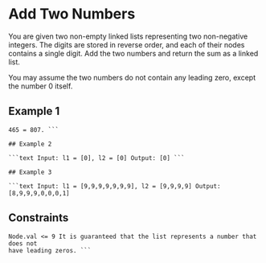 # Add Two Numbers

You are given two non-empty linked lists representing two non-negative
integers. The digits are stored in reverse order, and each of their nodes
contains a single digit. Add the two numbers and return the sum as a linked
list.

You may assume the two numbers do not contain any leading zero, except the
number 0 itself.

## Example 1

````text Input: l1 = [2,4,3], l2 = [5,6,4] Output: [7,0,8] Explanation: 342 +
465 = 807. ```

## Example 2

```text Input: l1 = [0], l2 = [0] Output: [0] ```

## Example 3

```text Input: l1 = [9,9,9,9,9,9,9], l2 = [9,9,9,9] Output: [8,9,9,9,0,0,0,1]
````

## Constraints

````text The number of nodes in each linked list is in the range [1, 100]. 0 <=
Node.val <= 9 It is guaranteed that the list represents a number that does not
have leading zeros. ```
````
